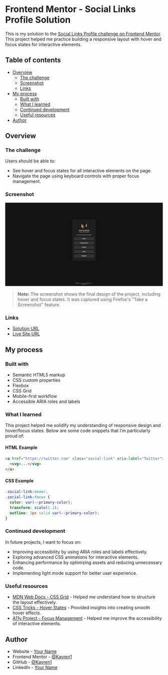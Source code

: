 # Frontend Mentor - Social Links Profile Solution

This is my solution to the [Social Links Profile challenge on Frontend Mentor](https://www.frontendmentor.io/challenges/social-links-profile-UG32l9m6dQ). This project helped me practice building a responsive layout with hover and focus states for interactive elements.

## Table of contents

- [Overview](#overview)
  - [The challenge](#the-challenge)
  - [Screenshot](#screenshot)
  - [Links](#links)
- [My process](#my-process)
  - [Built with](#built-with)
  - [What I learned](#what-i-learned)
  - [Continued development](#continued-development)
  - [Useful resources](#useful-resources)
- [Author](#author)

## Overview

### The challenge

Users should be able to:

- See hover and focus states for all interactive elements on the page.
- Navigate the page using keyboard controls with proper focus management.

### Screenshot

![Screenshot of the solution](./screenshot.png)

> **Note:** The screenshot shows the final design of the project, including hover and focus states. It was captured using Firefox's "Take a Screenshot" feature.

### Links

- [Solution URL]()
- [Live Site URL](https://kayren1.github.io/spork.github.io/social-links-profile-main/index.html)

## My process

### Built with

- Semantic HTML5 markup
- CSS custom properties
- Flexbox
- CSS Grid
- Mobile-first workflow
- Accessible ARIA roles and labels

### What I learned

This project helped me solidify my understanding of responsive design and hover/focus states. Below are some code snippets that I’m particularly proud of:

#### HTML Example
```html
<a href="https://twitter.com" class="social-link" aria-label="Twitter">
  <svg>...</svg>
</a>
```

#### CSS Example
```css
.social-link:hover,
.social-link:focus {
  color: var(--primary-color);
  transform: scale(1.1);
  outline: 2px solid var(--primary-color);
}
```

### Continued development

In future projects, I want to focus on:

- Improving accessibility by using ARIA roles and labels effectively.
- Exploring advanced CSS animations for interactive elements.
- Enhancing performance by optimizing assets and reducing unnecessary code.
- Implementing light mode support for better user experience.

### Useful resources

- [MDN Web Docs - CSS Grid](https://developer.mozilla.org/en-US/docs/Web/CSS/CSS_Grid_Layout) - Helped me understand how to structure the layout effectively.
- [CSS Tricks - Hover States](https://css-tricks.com/almanac/selectors/h/hover/) - Provided insights into creating smooth hover effects.
- [A11y Project - Focus Management](https://www.a11yproject.com/) - Helped me improve the accessibility of interactive elements.

## Author

- Website - [Your Name](https://your-website.com)
- Frontend Mentor - [@Kayren1](https://www.frontendmentor.io/profile/Kayren1)
- GitHub - [@Kayren1](https://github.com/Kayren1)
- LinkedIn - [Your Name](https://www.linkedin.com/in/your-profile)
